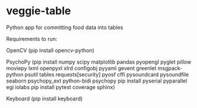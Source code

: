 # veggie-table
Python app for committing food data into tables

Requirements to run:



OpenCV (pip install opencv-python)

PsychoPy (pip install numpy scipy matplotlib pandas pyopengl pyglet pillow moviepy lxml openpyxl xlrd configobj pyyaml gevent greenlet msgpack-python psutil tables requests[security] pyosf cffi pysoundcard pysoundfile seaborn psychopy_ext python-bidi psychopy
pip install pyserial pyparallel egi iolabs
pip install pytest coverage sphinx)

Keyboard (pip install keyboard)

